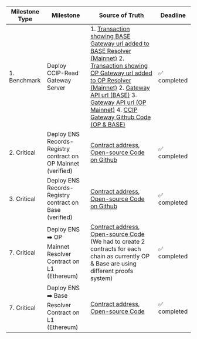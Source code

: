 | Milestone Type | Milestone | Source of Truth | Deadline |
|---|---|---|---|
| 1. Benchmark | Deploy CCIP-Read Gateway Server | 1. [Transaction showing BASE Gateway url added to BASE Resolver (Mainnet)](https://etherscan.io/tx/0x8a62b2842846d4e406a13474ff351b77ed8fb3a175d7710dbafc54676e5b4bc0) 2. [Transaction showing OP Gateway url added to OP Resolver (Mainnet)](https://etherscan.io/tx/0x1181bbfa04950528c54a08450f3231f6825de56b7210b1e99719d03e16cbf648) 2. [Gateway API url (BASE)](https://us-central1-superchain-resolver.cloudfunctions.net/gateway) 3. [Gateway API url (OP Mainnet)](https://us-central1-superchain-resolver.cloudfunctions.net/gateway-op) 4. [CCIP Gateway Github Code (OP & BASE)](https://github.com/WildcardLabs/superchain-resolver/tree/main/Serverless%20Gateway)| :white_check_mark: completed|
| 2. Critical | Deploy ENS Records-Registry contract on OP Mainnet (verified) | [Contract address](https://optimistic.etherscan.io/address/0xBBe22aAa5E8e29800CE9EE168670DBF8B7aF1222#code), [Open-source Code on Github](https://github.com/WildcardLabs/superchain-resolver/blob/main/contracts/opregistry.sol) | :white_check_mark: completed|
| 3. Critical | Deploy ENS Records-Registry contract on Base (verified)| [Contract address](https://basescan.org/address/0xBBe22aAa5E8e29800CE9EE168670DBF8B7aF1222#code), [Open-source Code on Github](https://github.com/WildcardLabs/superchain-resolver/blob/main/contracts/baseregistry.sol) | :white_check_mark: completed|
| 7. Critical | Deploy ENS ➡️ OP Mainnet Resolver Contract on L1 (Ethereum)| [Contract address](https://etherscan.io/address/0xdfffdb236716d0ba6b43271cf330d59bb88c23a0#code), [Open-source Code](https://github.com/Wildcards-Protocol/Optimism/blob/main/Contracts/evm_wildcard_resolver.sol) (We had to create 2 contracts for each chain as currently OP & Base are using different proofs system) | :white_check_mark: completed|
| 7. Critical | Deploy ENS ➡️ Base Resolver Contract on L1 (Ethereum)| [Contract address](https://etherscan.io/address/0xA4b6530c6422ED8b2F63127d27637B7d56908EAd#code), [Open-source Code](https://github.com/WildcardLabs/superchain-resolver/blob/main/contracts/opresolver.sol) | :white_check_mark: completed|
